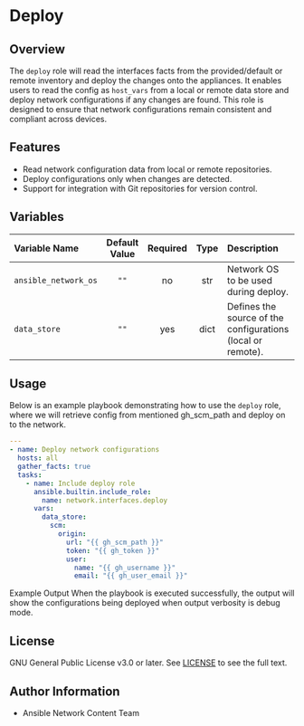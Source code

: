 # Deploy

## Overview
The `deploy` role will read the interfaces facts from the provided/default or remote inventory and deploy the changes onto the appliances. It enables users to read the config as `host_vars` from a local or remote data store and deploy network configurations if any changes are found. This role is designed to ensure that network configurations remain consistent and compliant across devices.

## Features
- Read network configuration data from local or remote repositories.
- Deploy configurations only when changes are detected.
- Support for integration with Git repositories for version control.

## Variables

| Variable Name        | Default Value | Required | Type | Description                                                   | Example |
|:---------------------|:-------------:|:--------:|:----:|:-------------------------------------------------------------|:-------:|
| `ansible_network_os` | `""`          | no      | str  | Network OS to be used during deploy.                    | `"cisco.nxos.nxos"` |
| `data_store`         | `""`          | yes      | dict | Defines the source of the configurations (local or remote).   | See usage example below. |


## Usage
Below is an example playbook demonstrating how to use the `deploy` role, where we will retrieve config from mentioned gh_scm_path and deploy on
to the network.

```yaml
---
- name: Deploy network configurations
  hosts: all
  gather_facts: true
  tasks:
    - name: Include deploy role
      ansible.builtin.include_role:
        name: network.interfaces.deploy
      vars:
        data_store:
          scm:
            origin:
              url: "{{ gh_scm_path }}"
              token: "{{ gh_token }}"
              user:
                name: "{{ gh_username }}"
                email: "{{ gh_user_email }}"
```
Example Output
When the playbook is executed successfully, the output will show the configurations being deployed when output verbosity is debug mode.

## License
GNU General Public License v3.0 or later.
See [LICENSE](https://www.gnu.org/licenses/gpl-3.0.txt) to see the full text.

## Author Information
- Ansible Network Content Team
